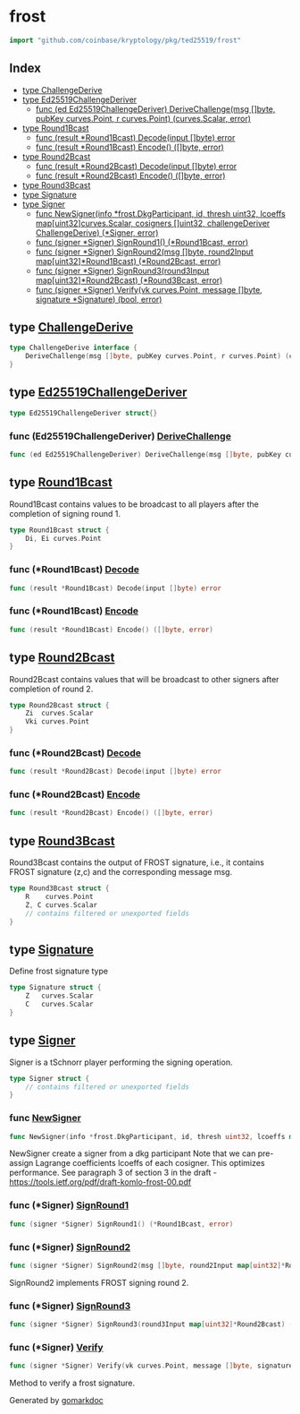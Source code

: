 <!-- Code generated by gomarkdoc. DO NOT EDIT -->

# frost

```go
import "github.com/coinbase/kryptology/pkg/ted25519/frost"
```

## Index

- [type ChallengeDerive](<#type-challengederive>)
- [type Ed25519ChallengeDeriver](<#type-ed25519challengederiver>)
  - [func (ed Ed25519ChallengeDeriver) DeriveChallenge(msg []byte, pubKey curves.Point, r curves.Point) (curves.Scalar, error)](<#func-ed25519challengederiver-derivechallenge>)
- [type Round1Bcast](<#type-round1bcast>)
  - [func (result *Round1Bcast) Decode(input []byte) error](<#func-round1bcast-decode>)
  - [func (result *Round1Bcast) Encode() ([]byte, error)](<#func-round1bcast-encode>)
- [type Round2Bcast](<#type-round2bcast>)
  - [func (result *Round2Bcast) Decode(input []byte) error](<#func-round2bcast-decode>)
  - [func (result *Round2Bcast) Encode() ([]byte, error)](<#func-round2bcast-encode>)
- [type Round3Bcast](<#type-round3bcast>)
- [type Signature](<#type-signature>)
- [type Signer](<#type-signer>)
  - [func NewSigner(info *frost.DkgParticipant, id, thresh uint32, lcoeffs map[uint32]curves.Scalar, cosigners []uint32, challengeDeriver ChallengeDerive) (*Signer, error)](<#func-newsigner>)
  - [func (signer *Signer) SignRound1() (*Round1Bcast, error)](<#func-signer-signround1>)
  - [func (signer *Signer) SignRound2(msg []byte, round2Input map[uint32]*Round1Bcast) (*Round2Bcast, error)](<#func-signer-signround2>)
  - [func (signer *Signer) SignRound3(round3Input map[uint32]*Round2Bcast) (*Round3Bcast, error)](<#func-signer-signround3>)
  - [func (signer *Signer) Verify(vk curves.Point, message []byte, signature *Signature) (bool, error)](<#func-signer-verify>)


## type [ChallengeDerive](<https://github.com/coinbase/kryptology/blob/master/pkg/ted25519/frost/challenge_derive.go#L14-L16>)

```go
type ChallengeDerive interface {
    DeriveChallenge(msg []byte, pubKey curves.Point, r curves.Point) (curves.Scalar, error)
}
```

## type [Ed25519ChallengeDeriver](<https://github.com/coinbase/kryptology/blob/master/pkg/ted25519/frost/challenge_derive.go#L18>)

```go
type Ed25519ChallengeDeriver struct{}
```

### func \(Ed25519ChallengeDeriver\) [DeriveChallenge](<https://github.com/coinbase/kryptology/blob/master/pkg/ted25519/frost/challenge_derive.go#L20>)

```go
func (ed Ed25519ChallengeDeriver) DeriveChallenge(msg []byte, pubKey curves.Point, r curves.Point) (curves.Scalar, error)
```

## type [Round1Bcast](<https://github.com/coinbase/kryptology/blob/master/pkg/ted25519/frost/round1.go#L16-L18>)

Round1Bcast contains values to be broadcast to all players after the completion of signing round 1\.

```go
type Round1Bcast struct {
    Di, Ei curves.Point
}
```

### func \(\*Round1Bcast\) [Decode](<https://github.com/coinbase/kryptology/blob/master/pkg/ted25519/frost/round1.go#L34>)

```go
func (result *Round1Bcast) Decode(input []byte) error
```

### func \(\*Round1Bcast\) [Encode](<https://github.com/coinbase/kryptology/blob/master/pkg/ted25519/frost/round1.go#L23>)

```go
func (result *Round1Bcast) Encode() ([]byte, error)
```

## type [Round2Bcast](<https://github.com/coinbase/kryptology/blob/master/pkg/ted25519/frost/round2.go#L19-L22>)

Round2Bcast contains values that will be broadcast to other signers after completion of round 2\.

```go
type Round2Bcast struct {
    Zi  curves.Scalar
    Vki curves.Point
}
```

### func \(\*Round2Bcast\) [Decode](<https://github.com/coinbase/kryptology/blob/master/pkg/ted25519/frost/round2.go#L35>)

```go
func (result *Round2Bcast) Decode(input []byte) error
```

### func \(\*Round2Bcast\) [Encode](<https://github.com/coinbase/kryptology/blob/master/pkg/ted25519/frost/round2.go#L24>)

```go
func (result *Round2Bcast) Encode() ([]byte, error)
```

## type [Round3Bcast](<https://github.com/coinbase/kryptology/blob/master/pkg/ted25519/frost/round3.go#L17-L21>)

Round3Bcast contains the output of FROST signature\, i\.e\.\, it contains FROST signature \(z\,c\) and the corresponding message msg\.

```go
type Round3Bcast struct {
    R    curves.Point
    Z, C curves.Scalar
    // contains filtered or unexported fields
}
```

## type [Signature](<https://github.com/coinbase/kryptology/blob/master/pkg/ted25519/frost/round3.go#L24-L27>)

Define frost signature type

```go
type Signature struct {
    Z   curves.Scalar
    C   curves.Scalar
}
```

## type [Signer](<https://github.com/coinbase/kryptology/blob/master/pkg/ted25519/frost/participant.go#L17-L29>)

Signer is a tSchnorr player performing the signing operation\.

```go
type Signer struct {
    // contains filtered or unexported fields
}
```

### func [NewSigner](<https://github.com/coinbase/kryptology/blob/master/pkg/ted25519/frost/participant.go#L47>)

```go
func NewSigner(info *frost.DkgParticipant, id, thresh uint32, lcoeffs map[uint32]curves.Scalar, cosigners []uint32, challengeDeriver ChallengeDerive) (*Signer, error)
```

NewSigner create a signer from a dkg participant Note that we can pre\-assign Lagrange coefficients lcoeffs of each cosigner\. This optimizes performance\. See paragraph 3 of section 3 in the draft \- https://tools.ietf.org/pdf/draft-komlo-frost-00.pdf

### func \(\*Signer\) [SignRound1](<https://github.com/coinbase/kryptology/blob/master/pkg/ted25519/frost/round1.go#L20>)

```go
func (signer *Signer) SignRound1() (*Round1Bcast, error)
```

### func \(\*Signer\) [SignRound2](<https://github.com/coinbase/kryptology/blob/master/pkg/ted25519/frost/round2.go#L22>)

```go
func (signer *Signer) SignRound2(msg []byte, round2Input map[uint32]*Round1Bcast) (*Round2Bcast, error)
```

SignRound2 implements FROST signing round 2\.

### func \(\*Signer\) [SignRound3](<https://github.com/coinbase/kryptology/blob/master/pkg/ted25519/frost/round3.go#L23>)

```go
func (signer *Signer) SignRound3(round3Input map[uint32]*Round2Bcast) (*Round3Bcast, error)
```

### func \(\*Signer\) [Verify](<https://github.com/coinbase/kryptology/blob/master/pkg/ted25519/frost/round3.go#L133>)

```go
func (signer *Signer) Verify(vk curves.Point, message []byte, signature *Signature) (bool, error)
```

Method to verify a frost signature\.



Generated by [gomarkdoc](<https://github.com/princjef/gomarkdoc>)
